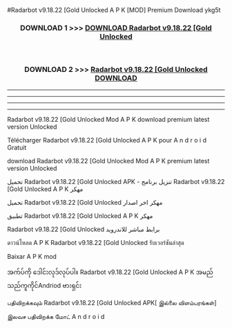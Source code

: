 #Radarbot  v9.18.22 [Gold Unlocked  A P K [MOD] Premium Download ykg5t



<div align="center">

<h3>DOWNLOAD 1 >>> <a href="https://teeasianyam.web.app?sq=Radarbot  v9.18.22 [Gold Unlocked ">DOWNLOAD Radarbot  v9.18.22 [Gold Unlocked  </a></h3><br>

<h3>DOWNLOAD 2 >>> <a href="https://teeasianyam.web.app?sq=Radarbot  v9.18.22 [Gold Unlocked  ">Radarbot  v9.18.22 [Gold Unlocked   DOWNLOAD </a></h3>

</div>


----------------------------------------------------------

----------------------------------------------------------

----------------------------------------------------------

----------------------------------------------------------


Radarbot  v9.18.22 [Gold Unlocked   Mod A P K download premium latest version Unlocked

Télécharger Radarbot  v9.18.22 [Gold Unlocked   A P K pour A n d r o i d Gratuit

download Radarbot  v9.18.22 [Gold Unlocked   Mod A P K premium latest version Unlocked

تحميل Radarbot  v9.18.22 [Gold Unlocked   APK - تنزيل برنامج Radarbot  v9.18.22 [Gold Unlocked   A P K مهكر

تحميل Radarbot  v9.18.22 [Gold Unlocked   مهكر اخر اصدار

تطبيق Radarbot  v9.18.22 [Gold Unlocked   A P K مهكر

Radarbot  v9.18.22 [Gold Unlocked   برابط مباشر للاندرويد

ดาวน์โหลด A P K Radarbot  v9.18.22 [Gold Unlocked   รับเวอร์ชันล่าสุด

Baixar A P K mod

အက်ပ်ကို ဒေါင်းလုဒ်လုပ်ပါ။ Radarbot  v9.18.22 [Gold Unlocked   A P K အမည်သည်ကူကိုင်Andriod ဗားရှင်း

பதிவிறக்கவும் Radarbot  v9.18.22 [Gold Unlocked   APK[ இல்லை விளம்பரங்கள்] 
 
இலவச பதிவிறக்க மோட் A n d r o i d



